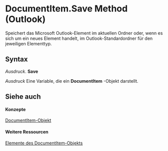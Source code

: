 
# DocumentItem.Save Method (Outlook)

Speichert das Microsoft Outlook-Element im aktuellen Ordner oder, wenn es sich um ein neues Element handelt, im Outlook-Standardordner für den jeweiligen Elementtyp.


## Syntax

 _Ausdruck_. **Save**

 _Ausdruck_ Eine Variable, die ein **DocumentItem** -Objekt darstellt.


## Siehe auch


#### Konzepte


[DocumentItem-Objekt](7b0a6af0-6632-3ff6-841f-5b081d0d68d8.md)
#### Weitere Ressourcen


[Elemente des DocumentItem-Objekts](http://msdn.microsoft.com/library/2c6d563b-39cb-9cb3-3bfe-93fe595325cf%28Office.15%29.aspx)